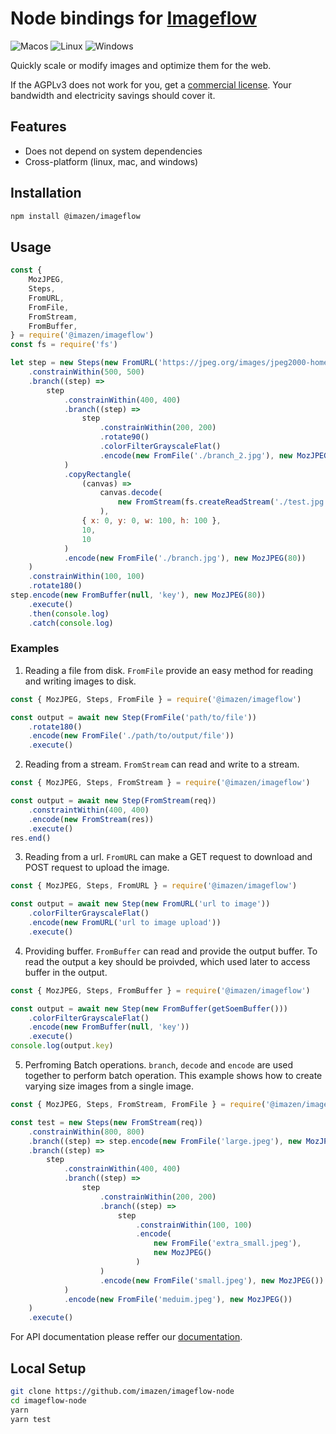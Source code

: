 # Node bindings for [Imageflow](https://github.com/imazen/imageflow)

![Macos](https://github.com/imazen/imageflow-node/workflows/Test%20Macos/badge.svg) ![Linux](https://github.com/imazen/imageflow-node/workflows/Test%20Linux/badge.svg) ![Windows](https://github.com/imazen/imageflow-node/workflows/Test%20Windows/badge.svg)

Quickly scale or modify images and optimize them for the web.

If the AGPLv3 does not work for you, get a [commercial license](https://imageresizing.net/pricing).
Your bandwidth and electricity savings should cover it.

## Features

-   Does not depend on system dependencies
-   Cross-platform (linux, mac, and windows)

## Installation

```bash
npm install @imazen/imageflow
```

## Usage

```js
const {
    MozJPEG,
    Steps,
    FromURL,
    FromFile,
    FromStream,
    FromBuffer,
} = require('@imazen/imageflow')
const fs = require('fs')

let step = new Steps(new FromURL('https://jpeg.org/images/jpeg2000-home.jpg'))
    .constrainWithin(500, 500)
    .branch((step) =>
        step
            .constrainWithin(400, 400)
            .branch((step) =>
                step
                    .constrainWithin(200, 200)
                    .rotate90()
                    .colorFilterGrayscaleFlat()
                    .encode(new FromFile('./branch_2.jpg'), new MozJPEG(80))
            )
            .copyRectangle(
                (canvas) =>
                    canvas.decode(
                        new FromStream(fs.createReadStream('./test.jpg'))
                    ),
                { x: 0, y: 0, w: 100, h: 100 },
                10,
                10
            )
            .encode(new FromFile('./branch.jpg'), new MozJPEG(80))
    )
    .constrainWithin(100, 100)
    .rotate180()
step.encode(new FromBuffer(null, 'key'), new MozJPEG(80))
    .execute()
    .then(console.log)
    .catch(console.log)
```

### Examples

1. Reading a file from disk. `FromFile` provide an easy method for reading and writing images to disk.

```js
const { MozJPEG, Steps, FromFile } = require('@imazen/imageflow')

const output = await new Step(FromFile('path/to/file'))
    .rotate180()
    .encode(new FromFile('./path/to/output/file'))
    .execute()
```

2. Reading from a stream. `FromStream` can read and write to a stream.

```js
const { MozJPEG, Steps, FromStream } = require('@imazen/imageflow')

const output = await new Step(FromStream(req))
    .constraintWithin(400, 400)
    .encode(new FromStream(res))
    .execute()
res.end()
```

3. Reading from a url. `FromURL` can make a GET request to download and POST request to upload the image.

```js
const { MozJPEG, Steps, FromURL } = require('@imazen/imageflow')

const output = await new Step(new FromURL('url to image'))
    .colorFilterGrayscaleFlat()
    .encode(new FromURL('url to image upload'))
    .execute()
```

4. Providing buffer. `FromBuffer` can read and provide the output buffer. To read the output a key should be proivded, which used later to access buffer in the output.

```js
const { MozJPEG, Steps, FromBuffer } = require('@imazen/imageflow')

const output = await new Step(new FromBuffer(getSoemBuffer()))
    .colorFilterGrayscaleFlat()
    .encode(new FromBuffer(null, 'key'))
    .execute()
console.log(output.key)
```

5. Perfroming Batch operations. `branch`, `decode` and `encode` are used together to perform batch operation. This example shows how to create varying size images from a single image.

```js
const { MozJPEG, Steps, FromStream, FromFile } = require('@imazen/imageflow')

const test = new Steps(new FromStream(req))
    .constrainWithin(800, 800)
    .branch((step) => step.encode(new FromFile('large.jpeg'), new MozJPEG()))
    .branch((step) =>
        step
            .constrainWithin(400, 400)
            .branch((step) =>
                step
                    .constrainWithin(200, 200)
                    .branch((step) =>
                        step
                            .constrainWithin(100, 100)
                            .encode(
                                new FromFile('extra_small.jpeg'),
                                new MozJPEG()
                            )
                    )
                    .encode(new FromFile('small.jpeg'), new MozJPEG())
            )
            .encode(new FromFile('meduim.jpeg'), new MozJPEG())
    )
    .execute()
```

For API documentation please reffer our [documentation](https://imazen.github.io/imageflow-node/).

## Local Setup

```bash
git clone https://github.com/imazen/imageflow-node
cd imageflow-node
yarn
yarn test
```

